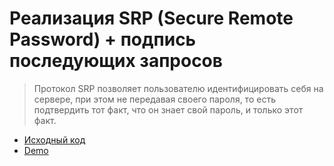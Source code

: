 # Реализация SRP (Secure Remote Password) + подпись последующих запросов

> Протокол SRP позволяет пользователю идентифицировать себя на сервере,
> при этом не передавая своего пароля, то есть подтвердить тот факт, что он знает свой пароль,
> и только этот факт.

* [Исходный код](https://github.com/SanichKotikov/srp-demo)
* [Demo](https://sanichkotikov.github.io/srp-demo/)
